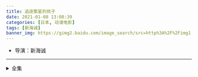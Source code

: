 ```yaml
---
title: 追逐繁星的孩子
date: 2021-01-08 13:08:39
categories: [日本, 动漫电影]
tags: [新海诚]
banner_img: https://gimg2.baidu.com/image_search/src=http%3A%2F%2Fimg1.doubanio.com%2Fview%2Fphoto%2Fl%2Fpublic%2Fp1920079829.jpg&refer=http%3A%2F%2Fimg1.doubanio.com&app=2002&size=f9999,10000&q=a80&n=0&g=0n&fmt=jpeg?sec=1612674670&t=03a77c2de700547e8db4012fe6b84e25
---
```

* 导演：新海诚
---
<!-- more -->
<details>
<summary>全集</summary>
{% dplayer "url:https://2.mhbobo.com/20190729/1IeLFs9x/index.m3u8" "type:hls" %}
</details>

